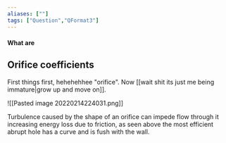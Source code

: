 ```yaml
---
aliases: [""]
tags: ["Question","QFormat3"]
---
```


#### What are
## Orifice coefficients
First things first, hehehehhee "orifice". Now [[wait shit its just me being immature|grow up and move on]].

![[Pasted image 20220214224031.png]]

Turbulence caused by the shape of an orifice can impede flow through it increasing energy loss due to friction, as seen above the most efficient abrupt hole has a curve and is fush with the wall.